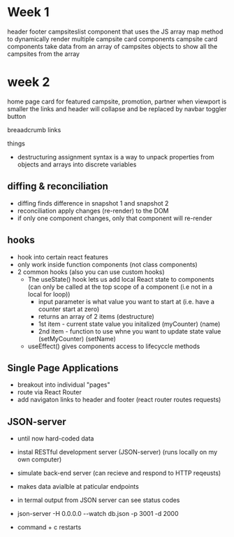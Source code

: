 # Week 1

header
footer
campsiteslist component that uses the JS array map method to dynamically render multiple campsite card components
campsite card components take data from an array of campsites objects to show all the campsites from the array

# week 2

home page
card for featured campsite, promotion, partner
when viewport is smaller the links and header will collapse and be replaced by navbar toggler button

breaadcrumb links 



 things
- destructuring assignment syntax is a way to unpack properties from objects and arrays into discrete variables



## diffing & reconciliation

- diffing finds difference in snapshot 1 and snapshot 2
- reconciliation apply changes (re-render) to the DOM
- if only one component changes, only that component will re-render

## hooks

- hook into certain react features
- only work inside function components (not class components)
- 2 common hooks (also you can use custom hooks)
    - The useState() hook lets us add local React state to components (can only be called at the top scope of a component (i.e not in a local for loop))
        - input parameter is what value you want to start at (i.e. have a counter start at zero)
        - returns an array of 2 items (destructure)
        - 1st item - current state value you initalized (myCounter) (name)
        - 2nd item - function to use whne you want to update state value (setMyCounter) (setName)
    - useEffect() gives components access to lifecyccle methods


## Single Page Applications
- breakout into individual "pages"
- route via React Router
- add navigaton links to header and footer (react router routes requests)


## JSON-server

- until now hard-coded data
- instal RESTful development server (JSON-server) (runs locally on my own computer)
- simulate back-end server (can recieve and respond to HTTP reqeusts)
- makes data avialble at paticular endpoints
- in termal output from JSON server can see status codes


- json-server -H 0.0.0.0 --watch db.json -p 3001 -d 2000
- command + c restarts 